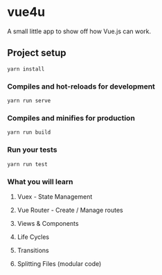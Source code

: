 # vue4u

A small little app to show off how Vue.js can work.

## Project setup

```
yarn install
```

### Compiles and hot-reloads for development

```
yarn run serve
```

### Compiles and minifies for production

```
yarn run build
```

### Run your tests

```
yarn run test
```

### What you will learn

1. Vuex - State Management

2. Vue Router - Create / Manage routes

3. Views & Components

4. Life Cycles

5. Transitions

6. Splitting Files (modular code)
